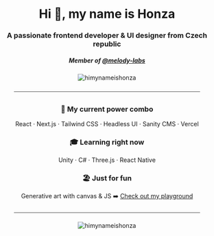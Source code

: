 <h1 align="center">Hi 👋, my name is Honza</h1>
<h3 align="center">A passionate frontend developer & UI designer from Czech republic</h3>
<h5 align="center">Member of <a href="https://github.com/melody-labs">@melody-labs</a></h5>
<p align="center"><img align="center" src="https://github-readme-streak-stats.herokuapp.com/?user=himynameishonza&" alt="himynameishonza" /></p>

<p align="center">⎯⎯⎯⎯⎯⎯⎯⎯⎯⎯⎯⎯⎯⎯⎯⎯⎯⎯⎯⎯⎯⎯⎯⎯⎯⎯⎯⎯⎯⎯⎯⎯⎯⎯⎯⎯⎯⎯⎯⎯⎯⎯⎯⎯⎯⎯⎯⎯⎯⎯⎯⎯⎯⎯⎯⎯⎯⎯⎯⎯⎯⎯</p>

<h3 align="center">🚀 My current power combo</h3>
<p align="center">React · Next.js · Tailwind CSS · Headless UI · Sanity CMS · Vercel</p>

<h3 align="center">🎓 Learning right now</h3>
<p align="center">Unity · C# · Three.js · React Native</p>

<h3 align="center">🏖️ Just for fun</h3>
<p align="center">Generative art with canvas & JS ➡️ <a href="https://playground.himynameishonza.com/generative-art">Check out my playground</a></p>

<p align="center">⎯⎯⎯⎯⎯⎯⎯⎯⎯⎯⎯⎯⎯⎯⎯⎯⎯⎯⎯⎯⎯⎯⎯⎯⎯⎯⎯⎯⎯⎯⎯⎯⎯⎯⎯⎯⎯⎯⎯⎯⎯⎯⎯⎯⎯⎯⎯⎯⎯⎯⎯⎯⎯⎯⎯⎯⎯⎯⎯⎯⎯⎯</p>

<p align="center"><img align="center" src="https://github-readme-stats.vercel.app/api/top-langs?username=himynameishonza&show_icons=true&locale=en&layout=compact" alt="himynameishonza" /></p>

